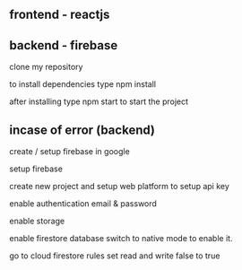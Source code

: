 ## frontend - reactjs
## backend - firebase

clone my repository

to install dependencies type npm install

after installing type npm start to start the project

## incase of error (backend)

create / setup firebase in google

setup firebase

create new project and setup web platform to setup api key

enable authentication email & password 

enable storage

enable firestore database switch to native mode to enable it.

go to cloud firestore rules set read and write false to true